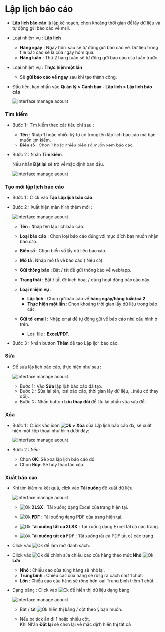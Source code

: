 
#  Lập lịch báo cáo

- **Lập lịch báo cáo** là lập kế hoạch, chọn khoảng thời gian để lấy dữ liệu và tự động gửi báo cáo về mail.
- Loại nhiệm vụ : **Lập lịch** 
  - **Hàng ngày** : Ngày hôm sau sẽ tự động gửi báo cáo về. Dữ liệu trong file báo cáo sẽ là của ngày hôm qua.
  - **Hàng tuần** : Thứ 2 hàng tuần sẽ tự động gửi báo cáo của tuần trước.
- Loại nhiệm vụ : **Thực hiện một lần**
  - Sẽ **gửi báo cáo về ngay** sau khi tạo thành công.

- Đầu tiên, bạn nhấn vào **Quản lý > Cảnh báo - Lập lịch >  Lập lịch báo cáo**

    <span style="display:block;text-align:left">![Interface manage acount](/docs/assets/images/web-interface/notification/schedule-a-report.jpg) 

### Tìm kiếm 

* Bước 1 : Tìm kiếm theo các tiêu chí sau :

    * **Tên** : Nhập 1 hoặc nhiều ký tự có trong tên lập lịch báo cáo mà bạn muốn tìm kiếm.
    * **Biển số** : Chọn 1 hoặc nhiều  biển số muốn xem báo cáo.

* Bước 2 : Nhấn **Tìm kiếm**.
 
    Nếu nhấn **Đặt lại** sẽ trở về mặc định ban đầu.

    <span style="display:block;text-align:left">![Interface manage acount](/docs/assets/images/web-interface/notification/search-report-scheduling.jpg)

### Tạo mới lập lịch báo cáo

- Bước 1 : Click vào **Tạo Lập lịch báo cáo**.
- Bước 2 : Xuất hiện màn hình thêm mới :
  
  <span style="display:block;text-align:left">![Interface manage acount](/docs/assets/images/web-interface/notification/add-report-scheduling.jpg) 
  
  - **Tên** : Nhập tên lập lịch báo cáo.
  - **Loại báo cáo** : Chọn loại báo cáo đúng với mục đích bạn muốn nhận báo cáo.
  - **Biển số** : Chọn biển số lấy dữ liệu báo cáo.
  - **Mô tả** : Nhập mô tả về báo cáo ( Nếu có).
  - **Gửi thông báo** : Bật / tắt để gửi thông báo về web/app.
  - **Trạng thái** : Bật / tắt để kích hoạt / dừng hoạt động báo cáo này.
  - **Loại nhiệm vụ** : 
    - **Lập lịch** : Chọn gửi báo cáo về **hàng ngày/hàng tuần/cả 2**. 
    -  **Thực hiện một lần** : Chọn khoảng thời gian lấy dữ liệu  trong báo cáo.
    
  - **Gửi tới email** : Nhập emai để tự động gửi về báo cáo như cấu hình ở trên.
    - Loại file : **Excel/PDF**.
 
- Bước 3 : Nhấn button **Thêm** để tạo Lập lịch báo cáo.

### Sửa

- Để sửa lập lịch báo cáo, thực hiện như sau :
  
  <span style="display:block;text-align:left">![Interface manage acount](/docs/assets/images/web-interface/notification/edit-report-scheduling.jpg)
  
  - Bước 1 : Vào **Sửa** lập lịch báo cáo đã tạo.
  - Bước 2 : Sửa lại tên, loại báo cáo, thời gian lấy dữ liệu,...(nếu có thay đổi).
  - Bước 3 : Nhấn button **Lưu thay đổi** để lưu lại phần vừa sửa đổi.

### Xóa

- Bước 1 : CLick  vào icon **<span class="icon-left svg-filter-info">![Ok](/docs/assets/images/web-interface/icon/SVG/ellipsis-h.svg) > Xóa** của Lập lịch báo cáo đó, sẽ xuất hiện một hộp thoại như hình dưới đây:

    <span style="display:block;text-align:left">![Interface manage acount](/docs/assets/images/web-interface/notification/delete-report-scheduling.jpg)

- Bước 2 : Nếu:
  - Chọn **OK**: Sẽ xóa lập lịch báo cáo đó.
  - Chọn **Hủy**: Sẽ hủy thao tác xóa.


### Xuất báo cáo

* Khi tìm kiếm ra kết quả, click vào **Tải xuống** để xuất dữ liệu
 
    <span style="display:block;text-align:left">![Interface manage acount](/docs/assets/images/web-interface/notification/download-report-scheduling.jpg)
  
  - <span class="icon-left svg-filter-circlegreen2">![Ok](/docs/assets/images/web-interface/icon/SVG/file-excel1.svg) **XLSX** : Tải xuống dạng Excel của trang hiện tại.

  - <span class="icon-left svg-filter-circlered">![Ok](/docs/assets/images/web-interface/icon/SVG/file-pdf1.svg) **PDF** : Tải xuống dạng PDF của trang hiện tại.

  - <span class="icon-left svg-filter-circlegreen2">![Ok](/docs/assets/images/web-interface/icon/SVG/file-excel1.svg) **Tải xuống tất cả XLSX** : Tải xuống dạng Excel tất cả các trang.
  
  - <span class="icon-left svg-filter-circlered">![Ok](/docs/assets/images/web-interface/icon/SVG/file-pdf1.svg) **Tải xuống tất cả PDF** : Tải xuống tất cả  PDF tất cả các trang.

- Click vào <span class="icon-left svg-filter-info">![Ok](/docs/assets/images/web-interface/icon/SVG/icons8-reset.svg) để làm mới danh sách.
      
- Click vào <span class="icon-left svg-filter-info">![Ok](/docs/assets/images/web-interface/icon/SVG/column-height.svg) để chỉnh sửa chiều cao của hàng theo mức **Nhỏ** <span class="icon-left svg-filter-serch">![Ok](/docs/assets/images/web-interface/icon/SVG/arrow-right.svg) **Lớn** 

  - **Nhỏ** : Chiều cao của từng hàng sẽ nhỏ lại.
  - **Trung bình** : Chiều cao của hàng sẽ rộng ra cách chữ 1 chút.
  - **Lớn** : Chiều cao của hàng sẽ rộng hơn loại Trung bình thêm 1 chút.
- Dạng bảng :  Click vào <span class="icon-left ">![Ok](/docs/assets/images/web-interface/icon/SVG/icons8-gear.svg) để hiển thị dữ liệu dạng bảng.
    
    <span style="display:block;text-align:left">![Interface manage acount](/docs/assets/images/web-interface/notification/download-report-scheduling.jpg)
    - Bật / tắt <span class="icon-left svg-filter-tick">![Ok](/docs/assets/images/web-interface/icon/SVG/check-square1.svg) hiển thị bảng / cột theo ý bạn muốn.
    
    - Nếu bỏ tick ẩn đi 1 hoặc nhiểu cột. <br>
    Khi Nhấn **Đặt lại** sẽ chọn lại về mặc định hiển thị tất cả
